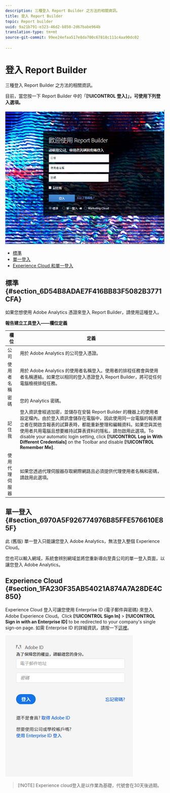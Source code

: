 ```yaml
---
description: 三種登入 Report Builder 之方法的相關資訊。
title: 登入 Report Builder
topic: Report builder
uuid: 9a21b791-e323-46d2-b850-2d67babe964b
translation-type: tm+mt
source-git-commit: 99ee24efaa517e8da700c67818c111c4aa90dc02

---
```



# 登入 Report Builder

三種登入 Report Builder 之方法的相關資訊。

目前，當您按一下 Report Builder 中的「**[!UICONTROL 登入]」，可使用下列登入選項。**

![](assets/login_screen.png)

* [標準](/help/analyze/report-builder/setup/login.md#section_6D54B8ADAE7F416BB83F5082B3771CFA)
* [單一登入](/help/analyze/report-builder/setup/login.md#section_6970A5F926774976B85FFE576610E85F)
* [Experience Cloud 和單一登入](/help/analyze/report-builder/setup/login.md#section_1FA230F35AB54021A874A7A28DE4C850)

## 標準 {#section_6D54B8ADAE7F416BB83F5082B3771CFA}

如果您想使用 Adobe Analytics 憑證來登入 Report Builder，請使用這種登入。

**報告建立工具登入——欄位定義**

| 欄位 | 定義 |
|--- |--- |
| 公司 | 用於 Adobe Analytics 的公司登入憑證。 |
| 使用者名稱 | 用於 Adobe Analytics 的使用者名稱登入。使用者的排程任務會與使用者名稱連結。如果您以相同的登入憑證登入 Report Builder，將可從任何電腦檢視排程任務。 |
| 密碼 | 您的 Analytics 密碼。 |
| 記住我 | 登入資訊會經過加密，並儲存在安裝 Report Builder 的機器上的使用者設定檔內。由於登入資訊會儲存在電腦中，因此使用同一台電腦的報表建立者在開啟含報表的試算表時，都能重新整理和編輯資料。如果您與其他使用者共用電腦且想要維持試算表資料的隱私，請勿啟用此選項。To disable your automatic login setting, click **[!UICONTROL Log in With Different Credentials]** on the Toolbar and disable **[!UICONTROL Remember Me]**. |
| 使用代理伺服器 | 如果您透過代理伺服器存取網際網路且必須提供代理使用者名稱和密碼，請啟用此選項。 |

## 單一登入 {#section_6970A5F926774976B85FFE576610E85F}

此 (舊版) 單一登入只能讓您登入 Adobe Analytics，無法登入整個 Experience Cloud。

您也可以輸入網域，系統會辨別網域並將您重新導向至貴公司的單一登入頁面，以讓您登入 Adobe Analytics。

## Experience Cloud {#section_1FA230F35AB54021A874A7A28DE4C850}

Experience Cloud 登入可讓您使用 Enterprise ID (電子郵件與密碼) 來登入 Adobe Experience Cloud。Click **[!UICONTROL Sign In]** &gt; **[!UICONTROL Sign in with an Enterprise ID]** to be redirected to your company's single sign-on page. 如需 Enterprise ID 的詳細資訊，請按一下[這裡](https://helpx.adobe.com/enterprise/kb/enterprise-id-faq.html#whatis)。

![](assets/adobe_id_login.png)

> [!NOTE] Experience cloud登入是以作業為基礎，代號會在30天後過期。

